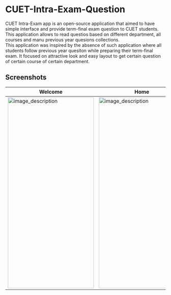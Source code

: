 # CUET-Intra-Exam-Question
CUET Intra-Exam app is an open-source application that aimed to have simple interface and provide term-final exam question to CUET students. This application allows to read questios based on different department, all courses and manu previous year quesions collections. 
</br>This application was inspired by the absence of such application where all students follow previous year quesiton while preparing their term-final exam. It focused on attractive look and easy layout to get certain question of certain course of certain department.
## Screenshots
| Welcome | Home | Navigation Drawer |
| --- | --- | --- |
| <img src="https://github.com/Muntasir89/CUET-Intra-Exam-Question/assets/78687005/a5c951a4-d576-4c63-9a24-aefed97ac096" alt="image_description" width="270" height="600" /> | <img src="https://github.com/Muntasir89/CUET-Intra-Exam-Question/assets/78687005/d5ce7b64-cb14-4113-b4d4-97ff4c070a91" alt="image_description" width="270" height="600" /> | <img src="https://github.com/Muntasir89/CUET-Intra-Exam-Question/assets/78687005/69ea24f4-82f2-444b-887c-e7c4e5c617bb" alt="image_description" width="270" height="600" /> |
